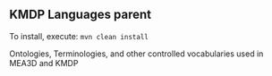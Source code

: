 ## KMDP Languages parent
To install, execute: ```mvn clean install```

Ontologies, Terminologies, and other controlled vocabularies used in MEA3D and KMDP